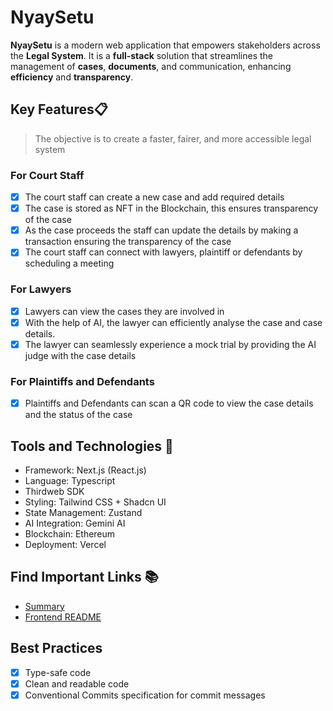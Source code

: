# NyaySetu 

**NyaySetu** is a modern web application that empowers stakeholders across the **Legal System**. It is a **full-stack** solution that streamlines the management of **cases**, **documents**, and communication, enhancing **efficiency** and **transparency**.

## Key Features📋

> The objective is to create a faster, fairer, and more accessible legal system 
### For Court Staff
- [x] The court staff can create a new case and add required details
- [x] The case is stored as NFT in the Blockchain, this ensures transparency of the case
- [x] As the case proceeds the staff can update the details by making a transaction ensuring the transparency of the case
- [x] The court staff can connect with lawyers, plaintiff or defendants by scheduling a meeting

### For Lawyers
- [x] Lawyers can view the cases they are involved in
- [x] With the help of AI, the lawyer can efficiently analyse the case and case details.
- [x] The lawyer can seamlessly experience a mock trial by providing the AI judge with the case details

### For Plaintiffs and Defendants
- [x] Plaintiffs and Defendants can scan a QR code to view the case details and the status of the case

## Tools and Technologies 🚀

- Framework: Next.js (React.js)
- Language: Typescript
- Thirdweb SDK
- Styling: Tailwind CSS + Shadcn UI
- State Management: Zustand
- AI Integration: Gemini AI 
- Blockchain: Ethereum
- Deployment: Vercel

## Find Important Links  📚
- [Summary](https://www.canva.com/design/DAF9TC0_tR4/cMkMvFP290O4CaKvgmgibg/view) 
- [Frontend README](./docs/FRONTEND.md)

## Best Practices

- [x]  Type-safe code
- [x]  Clean and readable code
- [x]  Conventional Commits specification for commit messages
